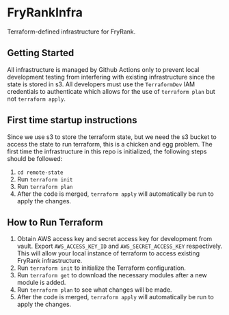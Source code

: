 # FryRankInfra
Terraform-defined infrastructure for FryRank.

## Getting Started
All infrastructure is managed by Github Actions only to prevent local development testing from
interfering with existing infrastructure since the state is stored in s3. All developers must use
the `TerraformDev` IAM credentials to authenticate which allows for the use of `terraform plan` but
not `terraform apply`.

## First time startup instructions
Since we use s3 to store the terraform state, but we need the s3 bucket to access the state to run terraform, this is a
chicken and egg problem. The first time the infrastructure in this repo is initialized, the following steps should
be followed:
1. `cd remote-state`
2. Run `terraform init`
3. Run `terraform plan`
4. After the code is merged, `terraform apply` will automatically be run to apply the changes.

## How to Run Terraform
1. Obtain AWS access key and secret access key for development from vault. Export `AWS_ACCESS_KEY_ID` and
`AWS_SECRET_ACCESS_KEY` respectively. This will allow your local instance of terraform to access
existing FryRank infrastructure.
2. Run `terraform init` to initialize the Terraform configuration.
3. Run `terraform get` to download the necessary modules after a new module is added.
4. Run `terraform plan` to see what changes will be made.
5. After the code is merged, `terraform apply` will automatically be run to apply the changes.